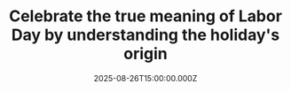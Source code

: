 ---
title: "Celebrate the true meaning of Labor Day by understanding the holiday's origin"
date: 2025-08-26T15:00:00.000Z
category: Human Kindness
externalLink: "https://www.goodgoodgood.co/articles/true-meaning-of-labor-day"
image: ""
excerpt: "The first Labor Day was hardly a national holiday. Workers had to strike to celebrate it.…"
---